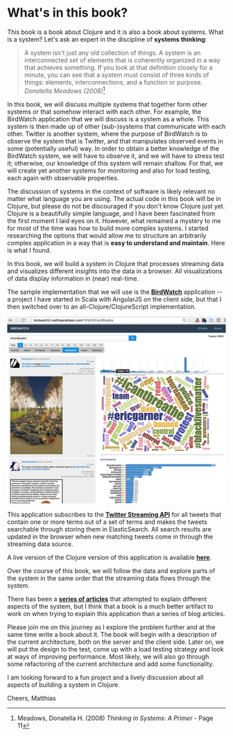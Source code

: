 # What's in this book?

This book is a book about Clojure and it is also a book about systems. What is a system? Let's ask an expert in the discipline of **systems thinking**:

> A system isn't just any old collection of things. A system is an interconnected set of
elements that is coherently organized in a way that achieves something. If you look at that definition closely for a minute, you can see that a system must consist of three kinds of things: elements, interconnections, and a function or purpose. 
> _Donatella Meadows (2008)_[^Meadows]

In this book, we will discuss multiple systems that together form other systems or that somehow interact with each other. For example, the BirdWatch application that we will discuss is a system as a whole. This system is then made up of other (sub-)systems that communicate with each other. Twitter is another system, where the purpose of BirdWatch is to observe the system that is Twitter, and that manipulates observed events in some (potentially useful) way. In order to obtain a better knowledge of the BirdWatch system, we will have to observe it, and we will have to stress test it; otherwise, our knowledge of this system will remain shallow. For that, we will create yet another systems for monitoring and also for load testing, each again with observable properties.

The discussion of systems in the context of software is likely relevant no matter what language you are using. The actual code in this book will be in Clojure, but please do not be discouraged if you don't know Clojure just yet. Clojure is a beautifully simple language, and I have been fascinated from the first moment I laid eyes on it. However, what remained a mystery to me for most of the time was how to build more complex systems. I started researching the options that would allow me to structure an arbitrarily complex application in a way that is **easy to understand and maintain**. Here is what I found.

In this book, we will build a system in Clojure that processes streaming data and visualizes different insights into the data in a browser. All visualizations of data display information in (near) real-time.

The sample implementation that we will use is the **[BirdWatch](https://github.com/matthiasn/BirdWatch)** application -- a project I have started in Scala with AngularJS on the client side, but that I then switched over to an all-Clojure/ClojureScript implementation.

![Screenshot](images/screenshot.png)

This application subscribes to the **[Twitter Streaming API](https://dev.twitter.com/docs/streaming-apis)** for all tweets that contain one or more terms out of a set of terms and makes the tweets searchable through storing them in ElasticSearch. All search results are updated in the browser when new matching tweets come in through the streaming data source.

A live version of the Clojure version of this application is available **[here](http://birdwatch2.matthiasnehlsen.com/#*)**.

Over the course of this book, we will follow the data and explore parts of the system in the same order that the streaming data flows through the system.

There has been a **[series of articles](http://matthiasnehlsen.com/blog/2014/09/24/Building-Systems-in-Clojure-1/)** that attempted to explain different aspects of the system, but I think that a book is a much better artifact to work on when trying to explain this application than a series of blog articles.

Please join me on this journey as I explore the problem further and at the same time write a book about it. The book will begin with a description of the current architecture, both on the server and the client side. Later on, we will put the design to the test, come up with a load testing strategy and look at ways of improving performance. Most likely, we will also go through some refactoring of the current architecture and add some functionality.

I am looking forward to a fun project and a lively discussion about all aspects of building a system in Clojure.

Cheers,
Matthias

[^Meadows]: Meadows, Donatella H. (2008) _Thinking in Systems: A Primer_ - Page 11
